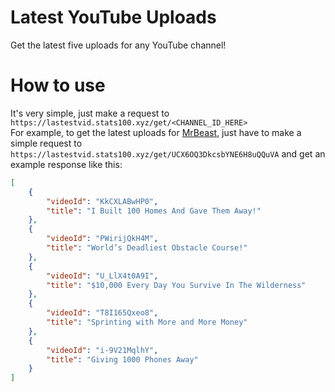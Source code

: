 # Latest YouTube Uploads
Get the latest five uploads for any YouTube channel!

# How to use
It's very simple, just make a request to `https://lastestvid.stats100.xyz/get/<CHANNEL_ID_HERE>`  
For example, to get the latest uploads for [MrBeast](https://youtube.com/@mrbeast), just have to make a simple request to `https://lastestvid.stats100.xyz/get/UCX6OQ3DkcsbYNE6H8uQQuVA` and get an example response like this:

```json
[
    {
        "videoId": "KkCXLABwHP0",
        "title": "I Built 100 Homes And Gave Them Away!"
    },
    {
        "videoId": "PWirijQkH4M",
        "title": "World’s Deadliest Obstacle Course!"
    },
    {
        "videoId": "U_LlX4t0A9I",
        "title": "$10,000 Every Day You Survive In The Wilderness"
    },
    {
        "videoId": "T8I165Qxeo8",
        "title": "Sprinting with More and More Money"
    },
    {
        "videoId": "i-9V21MqlhY",
        "title": "Giving 1000 Phones Away"
    }
]
```